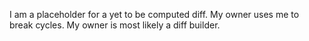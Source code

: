 I am a placeholder for a yet to be computed diff. My owner uses me to break cycles. My owner is most likely a diff builder.